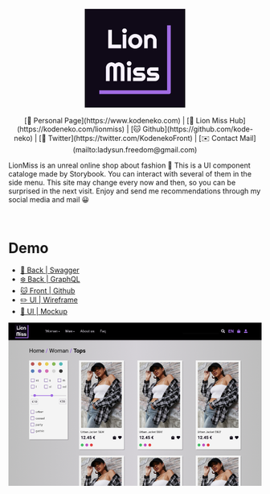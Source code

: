 
<p align="center">
  <img width="200" class="logo" src="./src/stories/assets/logo.png" />
</p>


<p style="text-align: center">
[💃 Personal Page](https://www.kodeneko.com) | [👗 Lion Miss Hub](https://kodeneko.com/lionmiss) | [🐱 Github](https://github.com/kode-neko) | [🐤 Twitter](https://twitter.com/KodenekoFront) | [✉️ Contact Mail](mailto:ladysun.freedom@gmail.com)
</p>

LionMiss is an unreal online shop about fashion 🛒 This is a UI component cataloge made by Storybook. You can interact with several of them in the side menu. This site may change every now and then, so you can be surprised in the next visit. Enjoy and send me recommendations through my social media and mail 😀

<br/>

# Demo
- [🌳 Back | Swagger](https://www.kodeneko.com/lionmiss/swagger)
- [❄️ Back | GraphQL](https://www.kodeneko.com/lionmiss/gql)
- [🐱 Front | Github](https://github.com/kode-neko/lionmiss-components)
- [✏️ UI | Wireframe](https://www.kodeneko.com/lionmiss/wireframe)
- [📱 UI | Mockup](https://www.kodeneko.com/lionmiss/mockup)

<img class="exampleImg" src="./src/stories/assets/example-screen.png" />
